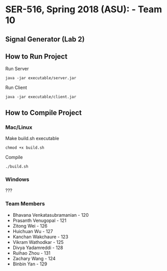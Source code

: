 # SER-516, Spring 2018 (ASU): - Team 10

## Signal Generator (Lab 2)

## How to Run Project

Run Server

    java -jar executable/server.jar
 
Run Client

    java -jar executable/client.jar

## How to Compile Project

### Mac/Linux

Make build.sh executable

    chmod +x build.sh

Compile

    ./build.sh
    
### Windows

 ???

### Team Members

* Bhavana Venkatasubramanian - 120
* Prasanth Venugopal - 121
* Zitong Wei - 126
* Huichuan Wu - 127
* Kanchan Wakchaure - 123
* Vikram Wathodkar - 125
* Divya Yadamreddi - 128
* Ruihao Zhou - 131
* Zachary Wang - 124
* Binbin Yan - 129
